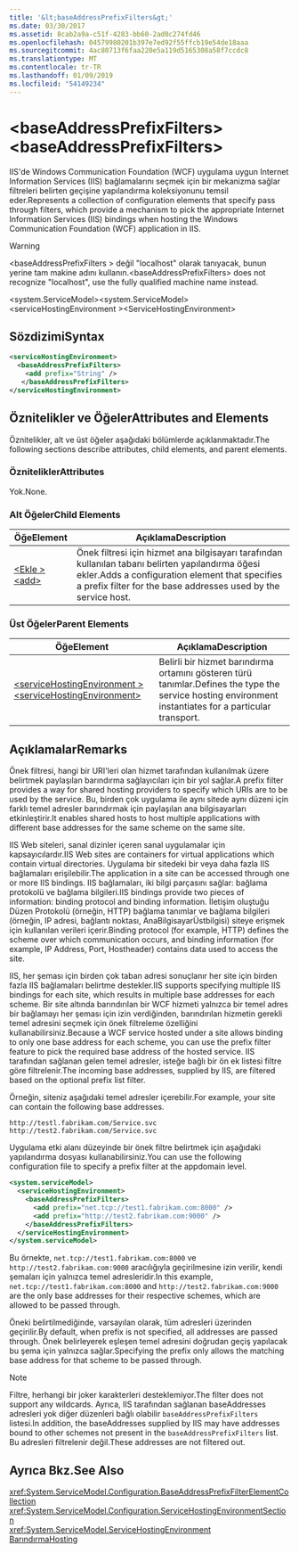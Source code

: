 ```yaml
---
title: '&lt;baseAddressPrefixFilters&gt;'
ms.date: 03/30/2017
ms.assetid: 8cab2a9a-c51f-4283-bb60-2ad0c274fd46
ms.openlocfilehash: 04579980201b397e7ed92f55ffcb19e54de18aaa
ms.sourcegitcommit: 4ac80713f6faa220e5a119d5165308a58f7ccdc8
ms.translationtype: MT
ms.contentlocale: tr-TR
ms.lasthandoff: 01/09/2019
ms.locfileid: "54149234"
---
```

# <a name="ltbaseaddressprefixfiltersgt"></a><span data-ttu-id="db243-102">&lt;baseAddressPrefixFilters&gt;</span><span class="sxs-lookup"><span data-stu-id="db243-102">&lt;baseAddressPrefixFilters&gt;</span></span>
<span data-ttu-id="db243-103">IIS'de Windows Communication Foundation (WCF) uygulama uygun Internet Information Services (IIS) bağlamalarını seçmek için bir mekanizma sağlar filtreleri belirten geçişine yapılandırma koleksiyonunu temsil eder.</span><span class="sxs-lookup"><span data-stu-id="db243-103">Represents a collection of configuration elements that specify pass through filters, which provide a mechanism to pick the appropriate Internet Information Services (IIS) bindings when hosting the Windows Communication Foundation (WCF) application in IIS.</span></span>  
  
> [!WARNING]
>  <span data-ttu-id="db243-104">\<baseAddressPrefixFilters > değil "localhost" olarak tanıyacak, bunun yerine tam makine adını kullanın.</span><span class="sxs-lookup"><span data-stu-id="db243-104">\<baseAddressPrefixFilters> does not recognize "localhost", use the fully qualified machine name instead.</span></span>  
  
 <span data-ttu-id="db243-105">\<system.ServiceModel></span><span class="sxs-lookup"><span data-stu-id="db243-105">\<system.ServiceModel></span></span>  
<span data-ttu-id="db243-106">\<serviceHostingEnvironment ></span><span class="sxs-lookup"><span data-stu-id="db243-106">\<ServiceHostingEnvironment></span></span>  
  
## <a name="syntax"></a><span data-ttu-id="db243-107">Sözdizimi</span><span class="sxs-lookup"><span data-stu-id="db243-107">Syntax</span></span>  
  
```xml  
<serviceHostingEnvironment>
  <baseAddressPrefixFilters>
    <add prefix="String" />
   </baseAddressPrefixFilters>
</serviceHostingEnvironment>
```  
  
## <a name="attributes-and-elements"></a><span data-ttu-id="db243-108">Öznitelikler ve Öğeler</span><span class="sxs-lookup"><span data-stu-id="db243-108">Attributes and Elements</span></span>  
 <span data-ttu-id="db243-109">Öznitelikler, alt ve üst öğeler aşağıdaki bölümlerde açıklanmaktadır.</span><span class="sxs-lookup"><span data-stu-id="db243-109">The following sections describe attributes, child elements, and parent elements.</span></span>  
  
### <a name="attributes"></a><span data-ttu-id="db243-110">Öznitelikler</span><span class="sxs-lookup"><span data-stu-id="db243-110">Attributes</span></span>  
 <span data-ttu-id="db243-111">Yok.</span><span class="sxs-lookup"><span data-stu-id="db243-111">None.</span></span>  
  
### <a name="child-elements"></a><span data-ttu-id="db243-112">Alt Öğeler</span><span class="sxs-lookup"><span data-stu-id="db243-112">Child Elements</span></span>  
  
|<span data-ttu-id="db243-113">Öğe</span><span class="sxs-lookup"><span data-stu-id="db243-113">Element</span></span>|<span data-ttu-id="db243-114">Açıklama</span><span class="sxs-lookup"><span data-stu-id="db243-114">Description</span></span>|  
|-------------|-----------------|  
|[<span data-ttu-id="db243-115">\<Ekle ></span><span class="sxs-lookup"><span data-stu-id="db243-115">\<add></span></span>](../../../../../docs/framework/configure-apps/file-schema/wcf/add-of-baseaddressprefixfilter.md)|<span data-ttu-id="db243-116">Önek filtresi için hizmet ana bilgisayarı tarafından kullanılan tabanı belirten yapılandırma öğesi ekler.</span><span class="sxs-lookup"><span data-stu-id="db243-116">Adds a configuration element that specifies a prefix filter for the base addresses used by the service host.</span></span>|  
  
### <a name="parent-elements"></a><span data-ttu-id="db243-117">Üst Öğeler</span><span class="sxs-lookup"><span data-stu-id="db243-117">Parent Elements</span></span>  
  
|<span data-ttu-id="db243-118">Öğe</span><span class="sxs-lookup"><span data-stu-id="db243-118">Element</span></span>|<span data-ttu-id="db243-119">Açıklama</span><span class="sxs-lookup"><span data-stu-id="db243-119">Description</span></span>|  
|-------------|-----------------|  
|[<span data-ttu-id="db243-120">\<serviceHostingEnvironment ></span><span class="sxs-lookup"><span data-stu-id="db243-120">\<serviceHostingEnvironment></span></span>](../../../../../docs/framework/configure-apps/file-schema/wcf/servicehostingenvironment.md)|<span data-ttu-id="db243-121">Belirli bir hizmet barındırma ortamını gösteren türü tanımlar.</span><span class="sxs-lookup"><span data-stu-id="db243-121">Defines the type the service hosting environment instantiates for a particular transport.</span></span>|  
  
## <a name="remarks"></a><span data-ttu-id="db243-122">Açıklamalar</span><span class="sxs-lookup"><span data-stu-id="db243-122">Remarks</span></span>  
 <span data-ttu-id="db243-123">Önek filtresi, hangi bir URI'leri olan hizmet tarafından kullanılmak üzere belirtmek paylaşılan barındırma sağlayıcıları için bir yol sağlar.</span><span class="sxs-lookup"><span data-stu-id="db243-123">A prefix filter provides a way for shared hosting providers to specify which URIs are to be used by the service.</span></span> <span data-ttu-id="db243-124">Bu, birden çok uygulama ile aynı sitede aynı düzeni için farklı temel adresler barındırmak için paylaşılan ana bilgisayarları etkinleştirir.</span><span class="sxs-lookup"><span data-stu-id="db243-124">It enables shared hosts to host multiple applications with different base addresses for the same scheme on the same site.</span></span>  
  
 <span data-ttu-id="db243-125">IIS Web siteleri, sanal dizinler içeren sanal uygulamalar için kapsayıcılardır.</span><span class="sxs-lookup"><span data-stu-id="db243-125">IIS Web sites are containers for virtual applications which contain virtual directories.</span></span> <span data-ttu-id="db243-126">Uygulama bir sitedeki bir veya daha fazla IIS bağlamaları erişilebilir.</span><span class="sxs-lookup"><span data-stu-id="db243-126">The application in a site can be accessed through one or more IIS bindings.</span></span> <span data-ttu-id="db243-127">IIS bağlamaları, iki bilgi parçasını sağlar: bağlama protokolü ve bağlama bilgileri.</span><span class="sxs-lookup"><span data-stu-id="db243-127">IIS bindings provide two pieces of information: binding protocol and binding information.</span></span> <span data-ttu-id="db243-128">İletişim oluştuğu Düzen Protokolü (örneğin, HTTP) bağlama tanımlar ve bağlama bilgileri (örneğin, IP adresi, bağlantı noktası, AnaBilgisayarÜstbilgisi) siteye erişmek için kullanılan verileri içerir.</span><span class="sxs-lookup"><span data-stu-id="db243-128">Binding protocol (for example, HTTP) defines the scheme over which communication occurs, and binding information (for example, IP Address, Port, Hostheader) contains data used to access the site.</span></span>  
  
 <span data-ttu-id="db243-129">IIS, her şeması için birden çok taban adresi sonuçlanır her site için birden fazla IIS bağlamaları belirtme destekler.</span><span class="sxs-lookup"><span data-stu-id="db243-129">IIS supports specifying multiple IIS bindings for each site, which results in multiple base addresses for each scheme.</span></span> <span data-ttu-id="db243-130">Bir site altında barındırılan bir WCF hizmeti yalnızca bir temel adres bir bağlamayı her şeması için izin verdiğinden, barındırılan hizmetin gerekli temel adresini seçmek için önek filtreleme özelliğini kullanabilirsiniz.</span><span class="sxs-lookup"><span data-stu-id="db243-130">Because a WCF service hosted under a site allows binding to only one base address for each scheme, you can use the prefix filter feature to pick the required base address of the hosted service.</span></span> <span data-ttu-id="db243-131">IIS tarafından sağlanan gelen temel adresler, isteğe bağlı bir ön ek listesi filtre göre filtrelenir.</span><span class="sxs-lookup"><span data-stu-id="db243-131">The incoming base addresses, supplied by IIS, are filtered based on the optional prefix list filter.</span></span>  
  
 <span data-ttu-id="db243-132">Örneğin, siteniz aşağıdaki temel adresler içerebilir.</span><span class="sxs-lookup"><span data-stu-id="db243-132">For example, your site can contain the following base addresses.</span></span>  
  
```  
http://testl.fabrikam.com/Service.svc  
http://test2.fabrikam.com/Service.svc  
```  
  
 <span data-ttu-id="db243-133">Uygulama etki alanı düzeyinde bir önek filtre belirtmek için aşağıdaki yapılandırma dosyası kullanabilirsiniz.</span><span class="sxs-lookup"><span data-stu-id="db243-133">You can use the following configuration file to specify a prefix filter at the appdomain level.</span></span>  
  
```xml  
<system.serviceModel>
  <serviceHostingEnvironment>
    <baseAddressPrefixFilters>
      <add prefix="net.tcp://test1.fabrikam.com:8000" />
      <add prefix="http://test2.fabrikam.com:9000" />
    </baseAddressPrefixFilters>
  </serviceHostingEnvironment>
</system.serviceModel>
```  
  
 <span data-ttu-id="db243-134">Bu örnekte, `net.tcp://test1.fabrikam.com:8000` ve `http://test2.fabrikam.com:9000` aracılığıyla geçirilmesine izin verilir, kendi şemaları için yalnızca temel adresleridir.</span><span class="sxs-lookup"><span data-stu-id="db243-134">In this example, `net.tcp://test1.fabrikam.com:8000` and `http://test2.fabrikam.com:9000` are the only base addresses for their respective schemes, which are allowed to be passed through.</span></span>  
  
 <span data-ttu-id="db243-135">Öneki belirtilmediğinde, varsayılan olarak, tüm adresleri üzerinden geçirilir.</span><span class="sxs-lookup"><span data-stu-id="db243-135">By default, when prefix is not specified, all addresses are passed through.</span></span> <span data-ttu-id="db243-136">Önek belirleyerek eşleşen temel adresini doğrudan geçiş yapılacak bu şema için yalnızca sağlar.</span><span class="sxs-lookup"><span data-stu-id="db243-136">Specifying the prefix only allows the matching base address for that scheme to be passed through.</span></span>  
  
> [!NOTE]
>  <span data-ttu-id="db243-137">Filtre, herhangi bir joker karakterleri desteklemiyor.</span><span class="sxs-lookup"><span data-stu-id="db243-137">The filter does not support any wildcards.</span></span> <span data-ttu-id="db243-138">Ayrıca, IIS tarafından sağlanan baseAddresses adresleri yok diğer düzenleri bağlı olabilir `baseAddressPrefixFilters` listesi.</span><span class="sxs-lookup"><span data-stu-id="db243-138">In addition, the baseAddresses supplied by IIS may have addresses bound to other schemes not present in the `baseAddressPrefixFilters` list.</span></span> <span data-ttu-id="db243-139">Bu adresleri filtrelenir değil.</span><span class="sxs-lookup"><span data-stu-id="db243-139">These addresses are not filtered out.</span></span>  
  
## <a name="see-also"></a><span data-ttu-id="db243-140">Ayrıca Bkz.</span><span class="sxs-lookup"><span data-stu-id="db243-140">See Also</span></span>  
 <xref:System.ServiceModel.Configuration.BaseAddressPrefixFilterElementCollection>  
 <xref:System.ServiceModel.Configuration.ServiceHostingEnvironmentSection>  
 <xref:System.ServiceModel.ServiceHostingEnvironment>  
 [<span data-ttu-id="db243-141">Barındırma</span><span class="sxs-lookup"><span data-stu-id="db243-141">Hosting</span></span>](../../../../../docs/framework/wcf/feature-details/hosting.md)
